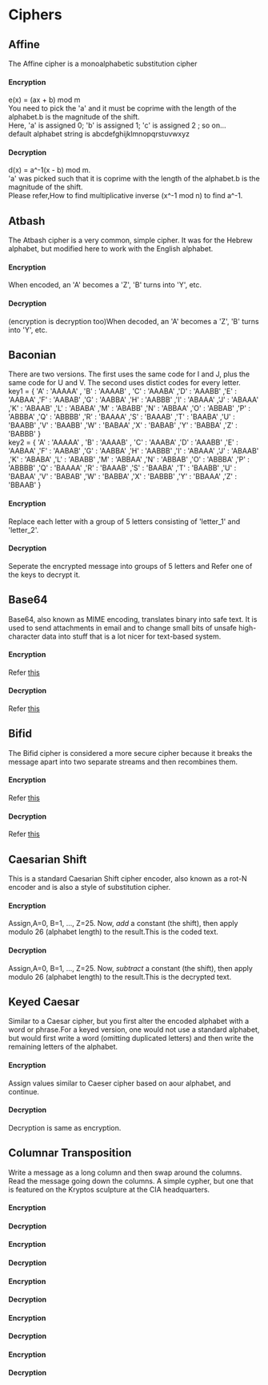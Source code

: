 # Ciphers

## Affine
The Affine cipher is a monoalphabetic substitution cipher
#### Encryption
e(x) = (ax + b) mod m  
You need to pick the 'a' and it must be coprime with the length of the alphabet.b is the magnitude of the shift.  
Here, 'a' is assigned 0; 'b' is assigned 1; 'c' is assigned 2 ; so on...  
default alphabet string is abcdefghijklmnopqrstuvwxyz
#### Decryption
d(x) = a^-1(x - b) mod m.  
'a' was picked such that it is coprime with the length of the alphabet.b is the magnitude of the shift.  
Please refer,How to find multiplicative inverse (x^-1 mod n) to find a^-1.  

## Atbash
The Atbash cipher is a very common, simple cipher. It was for the Hebrew alphabet, but modified here to work with the English alphabet.
#### Encryption
When encoded, an 'A' becomes a 'Z', 'B' turns into 'Y', etc.
#### Decryption
(encryption is decryption too)When decoded, an 'A' becomes a 'Z', 'B' turns into 'Y', etc.

## Baconian
There are two versions. The first uses the same code for I and J, plus the same code for U and V. The second uses distict codes for every letter.  
key1 = { 'A' : 'AAAAA' , 'B' : 'AAAAB' , 'C' : 'AAABA' ,'D' : 'AAABB' ,'E' : 'AABAA' ,'F' : 'AABAB' ,'G' : 'AABBA' ,'H' : 'AABBB' ,'I' : 'ABAAA' ,'J' : 'ABAAA' ,'K' : 'ABAAB' ,'L' : 'ABABA' ,'M' : 'ABABB' ,'N' : 'ABBAA' ,'O' : 'ABBAB' ,'P' : 'ABBBA' ,'Q' : 'ABBBB' ,'R' : 'BAAAA' ,'S' : 'BAAAB' ,'T' : 'BAABA' ,'U' : 'BAABB' ,'V' : 'BAABB' ,'W' : 'BABAA' ,'X' : 'BABAB' ,'Y' : 'BABBA' ,'Z' : 'BABBB'  }  
	key2 = { 'A' : 'AAAAA' , 'B' : 'AAAAB' , 'C' : 'AAABA' ,'D' : 'AAABB' ,'E' : 'AABAA' ,'F' : 'AABAB' ,'G' : 'AABBA' ,'H' : 'AABBB' ,'I' : 'ABAAA' ,'J' : 'ABAAB' ,'K' : 'ABABA' ,'L' : 'ABABB' ,'M' : 'ABBAA' ,'N' : 'ABBAB' ,'O' : 'ABBBA' ,'P' : 'ABBBB' ,'Q' : 'BAAAA' ,'R' : 'BAAAB' ,'S' : 'BAABA' ,'T' : 'BAABB' ,'U' : 'BABAA' ,'V' : 'BABAB' ,'W' : 'BABBA' ,'X' : 'BABBB' ,'Y' : 'BBAAA' ,'Z' : 'BBAAB'  }
#### Encryption
Replace each letter with a group of 5 letters consisting of 'letter_1' and 'letter_2'.
#### Decryption
Seperate the encrypted message into groups of 5 letters and Refer one of the keys to decrypt it.

## Base64
Base64, also known as MIME encoding, translates binary into safe text. It is used to send attachments in email and to change small bits of unsafe high-character data into stuff that is a lot nicer for text-based system.
#### Encryption
Refer [this](https://www.base64encode.org/)
#### Decryption
Refer [this](https://www.base64encode.org/)

## Bifid
The Bifid cipher is considered a more secure cipher because it breaks the message apart into two separate streams and then recombines them. 
#### Encryption
Refer [this](https://www.dcode.fr/bifid-cipher)
#### Decryption
Refer [this](https://www.dcode.fr/bifid-cipher)

## Caesarian Shift
This is a standard Caesarian Shift cipher encoder, also known as a rot-N encoder and is also a style of substitution cipher.  
#### Encryption
Assign,A=0, B=1, ..., Z=25. Now, *add* a constant (the shift), then apply modulo 26 (alphabet length) to the result.This is the coded text.
#### Decryption
Assign,A=0, B=1, ..., Z=25. Now, *subtract* a constant (the shift), then apply modulo 26 (alphabet length) to the result.This is the decrypted text.

## Keyed Caesar
Similar to a Caesar cipher, but you first alter the encoded alphabet with a word or phrase.For a keyed version, one would not use a standard alphabet, but would first write a word (omitting duplicated letters) and then write the remaining letters of the alphabet.
#### Encryption
Assign values similar to Caeser cipher based on aour alphabet, and continue.
#### Decryption
Decryption is same as encryption.

## Columnar Transposition
Write a message as a long column and then swap around the columns. Read the message going down the columns. A simple cypher, but one that is featured on the Kryptos sculpture at the CIA headquarters.
#### Encryption

#### Decryption

#### Encryption
#### Decryption

#### Encryption
#### Decryption

#### Encryption
#### Decryption

#### Encryption
#### Decryption


